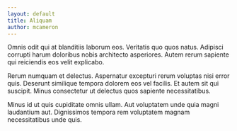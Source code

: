 ```yaml
---
layout: default
title: Aliquam
author: mcameron
---
```


Omnis odit qui at blanditiis laborum eos. Veritatis quo quos natus. Adipisci corrupti harum doloribus nobis architecto asperiores. Autem rerum sapiente qui reiciendis eos velit explicabo.

Rerum numquam et delectus. Aspernatur excepturi rerum voluptas nisi error quis. Deserunt similique tempora dolorem eos vel facilis. Et autem sit qui suscipit. Minus consectetur ut delectus quos sapiente necessitatibus.

Minus id ut quis cupiditate omnis ullam. Aut voluptatem unde quia magni laudantium aut. Dignissimos tempora rem voluptatem magnam necessitatibus unde quis.
